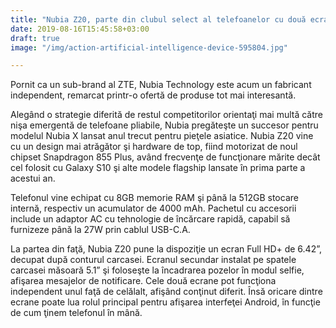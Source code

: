 ```yaml
---
title: "Nubia Z20, parte din clubul select al telefoanelor cu două ecrane, ar putea fi disponibil şi în Europa"
date: 2019-08-16T15:45:58+03:00
draft: true
image: "/img/action-artificial-intelligence-device-595804.jpg"

---
```

Pornit ca un sub-brand al ZTE, Nubia Technology este acum un fabricant independent, remarcat printr-o ofertă de produse tot mai interesantă.

Alegând o strategie diferită de restul competitorilor orientaţi mai multă către nişa emergentă de telefoane pliabile, Nubia pregăteşte un succesor pentru modelul Nubia X lansat anul trecut pentru pieţele asiatice. Nubia Z20 vine cu un design mai atrăgător şi hardware de top, fiind motorizat de noul chipset Snapdragon 855 Plus, având frecvenţe de funcţionare mărite decât cel folosit cu Galaxy S10 şi alte modele flagship lansate în prima parte a acestui an.

Telefonul vine echipat cu 8GB memorie RAM şi până la 512GB stocare internă, respectiv un acumulator de 4000 mAh. Pachetul cu accesorii include un adaptor AC cu tehnologie de încărcare rapidă, capabil să furnizeze până la 27W prin cablul USB-C.A.

La partea din faţă, Nubia Z20 pune la dispoziţie un ecran Full HD+ de 6.42”, decupat după conturul carcasei. Ecranul secundar instalat pe spatele carcasei măsoară 5.1” şi foloseşte la încadrarea pozelor în modul selfie, afişarea mesajelor de notificare. Cele două ecrane pot funcţiona independent unul faţă de celălalt, afişând conţinut diferit. Însă oricare dintre ecrane poate lua rolul principal pentru afişarea interfeţei Android, în funcţie de cum ţinem telefonul în mână.
